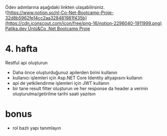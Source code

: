 Ödev adımlarına aşağıdaki linkten ulaşabilirsiniz.   
![https://www.notion.so/nl-Co-Net-Bootcamp-Proje-32d8b5962fe14cc2aa328481981f435b](https://cdn.iconscout.com/icon/free/png-16/notion-2296040-1911999.png) [Patika.dev Ünlü&Co .Net Bootcamp Proje](https://www.notion.so/nl-Co-Net-Bootcamp-Proje-32d8b5962fe14cc2aa328481981f435b)

# 4. hafta

Restful api oluşturun
- Daha önce oluşturduğunuz apilerden birini kullanın
- kullanıcı işlemleri için Asp.NET Core Identity altyapısını kullanın
- api de yetkilendirme işlemleri için JWT kullanın
- bir tane result filter oluşturun ve her response da header a verinin oluşturulma/getirilme tarihi saati yazılsın

# bonus
- rol bazlı yapı tanımlayın
